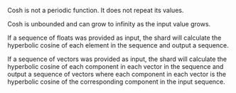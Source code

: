 Cosh is not a periodic function. It does not repeat its values.

Cosh is unbounded and can grow to infinity as the input value grows.

If a sequence of floats was provided as input, the shard will calculate the hyperbolic cosine of each element in the sequence and output a sequence.

If a sequence of vectors was provided as input, the shard will calculate the hyperbolic cosine of each component in each vector in the sequence and output a sequence of vectors where each component in each vector is the hyperbolic cosine of the corresponding component in the input sequence.